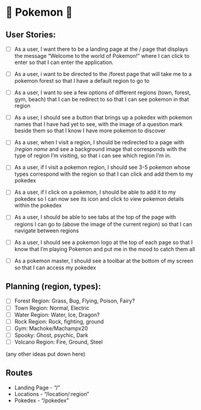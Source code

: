 # 💯 Pokemon 💯

## User Stories:

- [ ] As a user, I want there to be a landing page at the / page that displays the message “Welcome to the world of Pokemon!” where I can click to enter so that I can enter the application.
- [ ] As a user, i want to be directed to the /forest page that will take me to a pokemon forest so that I have a default region to go to 
- [ ] As a user, I want to see a few options of different regions (town, forest, gym, beach) that I can be redirect to so that I can see pokemon in that region
- [ ] As a user, I should see a button that brings up a pokedex with pokemon names that I have had yet to see, with the image of a question mark beside them so that I know I have more pokemon to discover
- [ ] As a user, when I visit a region, I should be redirected to a page with /*region name* and see a background image that corresponds with the type of region I’m visiting, so that i can see which region I'm in.
- [ ] As a user, if I visit a pokemon region, I should see 3-5 pokemon whose types correspond with the region so that I can click and add them to my pokedex
- [ ] As a user, if I click on a pokemon, I should be able to add it to my pokedex so I can now see its icon and click to view pokemon details within the pokedex
- [ ] As a user, I should be able to see tabs at the top of the page with regions I can go to (above the image of the current region) so that I can navigate between regions
- [ ] As a user, I should see a pokemon logo at the top of each page so that I know that I’m playing Pokemon and put me in the mood to catch them all
- [ ] As a pokemon master, I should see a toolbar at the bottom of my screen so that I can access my pokedex


## Planning (region, types):

- [ ] Forest Region: Grass, Bug, Flying, Poison, Fairy?
- [ ] Town Region: Normal, Electric
- [ ] Water Region: Water, Ice, Dragon?
- [ ] Rock Region: Rock, fighting, ground
- [ ] Gym: Machoke/Machampx20
- [ ] Spooky: Ghost, psychic, Dark
- [ ] Volcano Region: Fire, Ground, Steel

(any other ideas put down here)

## Routes

- Landing Page - “/”
- Locations - “/location/:region”
- Pokedex - “/pokedex”
